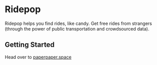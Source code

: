 # Ridepop

Ridepop helps you find rides, like candy. Get free rides from strangers (through the power of public transportation and crowdsourced data).

## Getting Started

Head over to [paperpaper.space](https://paperpaper.space)
